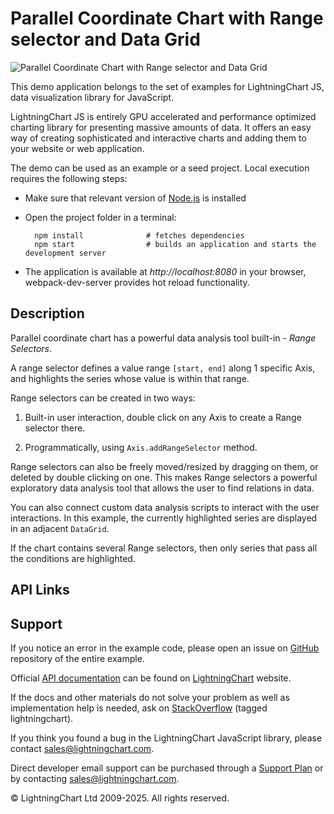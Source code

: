 # Parallel Coordinate Chart with Range selector and Data Grid

![Parallel Coordinate Chart with Range selector and Data Grid](parallelCoordChartRangeSelectors-darkGold.png)

This demo application belongs to the set of examples for LightningChart JS, data visualization library for JavaScript.

LightningChart JS is entirely GPU accelerated and performance optimized charting library for presenting massive amounts of data. It offers an easy way of creating sophisticated and interactive charts and adding them to your website or web application.

The demo can be used as an example or a seed project. Local execution requires the following steps:

-   Make sure that relevant version of [Node.js](https://nodejs.org/en/download/) is installed
-   Open the project folder in a terminal:

          npm install              # fetches dependencies
          npm start                # builds an application and starts the development server

-   The application is available at _http://localhost:8080_ in your browser, webpack-dev-server provides hot reload functionality.


## Description

Parallel coordinate chart has a powerful data analysis tool built-in - _Range Selectors_.

A range selector defines a value range `[start, end]` along 1 specific Axis, and highlights the series whose value is within that range.

Range selectors can be created in two ways:

1. Built-in user interaction, double click on any Axis to create a Range selector there.

2. Programmatically, using `Axis.addRangeSelector` method.

Range selectors can also be freely moved/resized by dragging on them, or deleted by double clicking on one.
This makes Range selectors a powerful exploratory data analysis tool that allows the user to find relations in data.

You can also connect custom data analysis scripts to interact with the user interactions.
In this example, the currently highlighted series are displayed in an adjacent `DataGrid`.

If the chart contains several Range selectors, then only series that pass all the conditions are highlighted.

## API Links



## Support

If you notice an error in the example code, please open an issue on [GitHub][0] repository of the entire example.

Official [API documentation][1] can be found on [LightningChart][2] website.

If the docs and other materials do not solve your problem as well as implementation help is needed, ask on [StackOverflow][3] (tagged lightningchart).

If you think you found a bug in the LightningChart JavaScript library, please contact sales@lightningchart.com.

Direct developer email support can be purchased through a [Support Plan][4] or by contacting sales@lightningchart.com.

[0]: https://github.com/Arction/
[1]: https://lightningchart.com/lightningchart-js-api-documentation/
[2]: https://lightningchart.com
[3]: https://stackoverflow.com/questions/tagged/lightningchart
[4]: https://lightningchart.com/support-services/

© LightningChart Ltd 2009-2025. All rights reserved.



